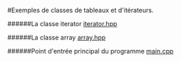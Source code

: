 
#Exemples de classes de tableaux et d'itérateurs.

######La classe iterator
[iterator.hpp](../blob/master/cpp/include/ulaval/iterator/iterator.hpp)  

######La classe array
[array.hpp](../blob/master/cpp/include/ulaval/container/array.hpp)  

######Point d'entrée principal du programme
[main.cpp](blob/master/cpp/src/ift-2008/array/main.cpp)
